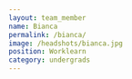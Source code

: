 ```yaml
---
layout: team_member
name: Bianca
permalink: /bianca/
image: /headshots/bianca.jpg
position: Worklearn
category: undergrads
---
```

